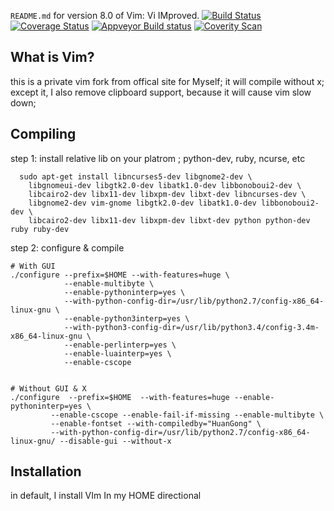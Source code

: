 `README.md` for version 8.0 of Vim: Vi IMproved.
[![Build Status](https://travis-ci.org/vim/vim.svg?branch=master)](https://travis-ci.org/vim/vim)
[![Coverage Status](https://coveralls.io/repos/vim/vim/badge.svg?branch=master&service=github)](https://coveralls.io/github/vim/vim?branch=master)
[![Appveyor Build status](https://ci.appveyor.com/api/projects/status/o2qht2kjm02sgghk?svg=true)](https://ci.appveyor.com/project/chrisbra/vim)
[![Coverity Scan](https://scan.coverity.com/projects/241/badge.svg)](https://scan.coverity.com/projects/vim)


## What is Vim? ##


this is a private vim fork from offical site for Myself; it will compile without x; 
except it, I also remove clipboard support, because it will cause vim  slow down;



## Compiling ##

step 1: install relative lib on your platrom ; python-dev, ruby, ncurse, etc

```
  sudo apt-get install libncurses5-dev libgnome2-dev \
    libgnomeui-dev libgtk2.0-dev libatk1.0-dev libbonoboui2-dev \
    libcairo2-dev libx11-dev libxpm-dev libxt-dev libncurses-dev \
    libgnome2-dev vim-gnome libgtk2.0-dev libatk1.0-dev libbonoboui2-dev \
    libcairo2-dev libx11-dev libxpm-dev libxt-dev python python-dev ruby ruby-dev
```

step 2: configure & compile
```
# With GUI
./configure --prefix=$HOME --with-features=huge \
            --enable-multibyte \
            --enable-pythoninterp=yes \
            --with-python-config-dir=/usr/lib/python2.7/config-x86_64-linux-gnu \
            --enable-python3interp=yes \
            --with-python3-config-dir=/usr/lib/python3.4/config-3.4m-x86_64-linux-gnu \
            --enable-perlinterp=yes \
            --enable-luainterp=yes \
            --enable-cscope 


# Without GUI & X
./configure  --prefix=$HOME  --with-features=huge --enable-pythoninterp=yes \
	     --enable-cscope --enable-fail-if-missing --enable-multibyte \
	     --enable-fontset --with-compiledby="HuanGong" \
	     --with-python-config-dir=/usr/lib/python2.7/config-x86_64-linux-gnu/ --disable-gui --without-x

```

## Installation ##

in default, I install VIm In my HOME directional


